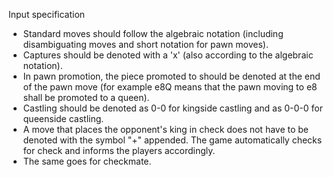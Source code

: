 Input specification

- Standard moves should follow the algebraic notation (including disambiguating moves and short notation for pawn moves).
- Captures should be denoted with a 'x' (also according to the algebraic notation).
- In pawn promotion, the piece promoted to should be denoted at the end of the pawn move (for example e8Q means that the pawn moving to e8 shall be promoted to a queen).
- Castling should be denoted as 0-0 for kingside castling and as 0-0-0 for queenside castling.
- A move that places the opponent's king in check does not have to be denoted with the symbol "+" appended. The game automatically checks for check and informs the players accordingly.
- The same goes for checkmate.
